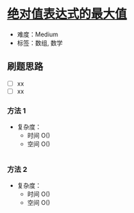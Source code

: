 # [绝对值表达式的最大值](https://leetcode-cn.com/problems/maximum-of-absolute-value-expression/)

- 难度：Medium
- 标签：数组, 数学

## 刷题思路

- [ ] xx
- [ ] xx

### 方法 1

- 复杂度：
    - 时间 O()
    - 空间 O()

``` js

```

### 方法 2

- 复杂度：
    - 时间 O()
    - 空间 O()

``` js

```
